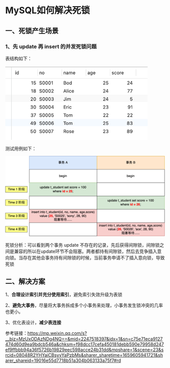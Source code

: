 # MySQL如何解决死锁

## 一、死锁产生场景

### 1、**先 update 再 insert 的并发死锁问题**

表结构如下：

<img src="https://raw.githubusercontent.com/KKKLxxx/img-host/master/640" alt="图片" style="zoom:67%;" />

测试用例如下：

<img src="https://raw.githubusercontent.com/KKKLxxx/img-host/master/641.png" alt="641" style="zoom:67%;" />

死锁分析：可以看到两个事务 update 不存在的记录，先后获得间隙锁，间隙锁之间是兼容的所以在update环节不会阻塞。两者都持有间隙锁，然后去竞争插入意向锁。当存在其他会事务持有间隙锁的时候，当前事务申请不了插入意向锁，导致死锁

## 二、解决方案

1、**合理设计索引并充分使用索引**，避免索引失效升级为表锁

2、**避免大事务**，尽量将大事务拆成多个小事务来处理，小事务发生锁冲突的几率也更小。

3、优化表设计，**减少表连接**

参考链接：https://mp.weixin.qq.com/s?__biz=MzUxODAzNDg4NQ==&mid=2247518397&idx=1&sn=c75e71eca9127474d60d9ea9bdcb546a&chksm=f98dcc17cefa450181debb590e79958d247ef9ffbbb94a36f5726b19829eec598acce24b31dd&mpshare=1&scene=23&srcid=08048R2YHYaiCBsyvYaPzbMs&sharer_sharetime=1659605941721&sharer_shareid=19016e55d7718b51a304b063133a75f7#rd